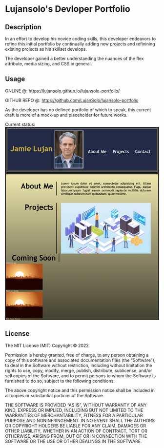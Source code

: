 # Lujansolo's Devloper Portfolio

## Description

In an effort to develop his novice coding skills, this developer endeavors to refine this initial portfolio by continually adding new projects and refinining existing projects as his skillset develops.

The developer gained a better understanding the nuances of the flex attribute, media sizing, and CSS in general.

## Usage

ONLINE @: https://lujansolo.github.io/lujansolo-portfolio/

GITHUB REPO @: https://github.com/LujanSolo/lujansolo-portfolio

As the developer has no defined portfolio of which to speak, this current draft is more of a mock-up and placeholder for future works.

Current status:
![LujanSolo Portfolio online](assets/images/website-ss.png)

## License

The MIT License (MIT)
Copyright © 2022 <copyright holders>

Permission is hereby granted, free of charge, to any person obtaining a copy of this software and associated documentation files (the “Software”), to deal in the Software without restriction, including without limitation the rights to use, copy, modify, merge, publish, distribute, sublicense, and/or sell copies of the Software, and to permit persons to whom the Software is furnished to do so, subject to the following conditions:

The above copyright notice and this permission notice shall be included in all copies or substantial portions of the Software.

THE SOFTWARE IS PROVIDED “AS IS”, WITHOUT WARRANTY OF ANY KIND, EXPRESS OR IMPLIED, INCLUDING BUT NOT LIMITED TO THE WARRANTIES OF MERCHANTABILITY, FITNESS FOR A PARTICULAR PURPOSE AND NONINFRINGEMENT. IN NO EVENT SHALL THE AUTHORS OR COPYRIGHT HOLDERS BE LIABLE FOR ANY CLAIM, DAMAGES OR OTHER LIABILITY, WHETHER IN AN ACTION OF CONTRACT, TORT OR OTHERWISE, ARISING FROM, OUT OF OR IN CONNECTION WITH THE SOFTWARE OR THE USE OR OTHER DEALINGS IN THE SOFTWARE.

